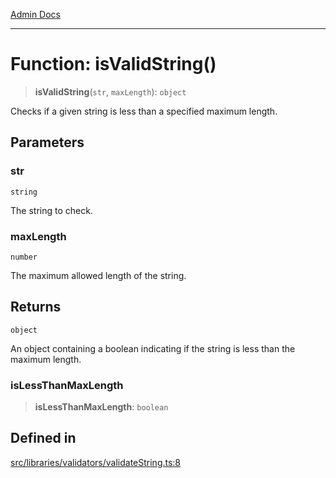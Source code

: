[Admin Docs](/)

***

# Function: isValidString()

> **isValidString**(`str`, `maxLength`): `object`

Checks if a given string is less than a specified maximum length.

## Parameters

### str

`string`

The string to check.

### maxLength

`number`

The maximum allowed length of the string.

## Returns

`object`

An object containing a boolean indicating if the string is less than the maximum length.

### isLessThanMaxLength

> **isLessThanMaxLength**: `boolean`

## Defined in

[src/libraries/validators/validateString.ts:8](https://github.com/Suyash878/talawa-api/blob/cfd688207611ba245c99edd8dbaccb2cdbf6a043/src/libraries/validators/validateString.ts#L8)

